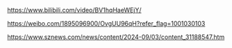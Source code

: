 https://www.bilibili.com/video/BV1hqHaeWEjY/

https://weibo.com/1895096900/OvgUU96qH?refer_flag=1001030103

https://www.sznews.com/news/content/2024-09/03/content_31188547.htm